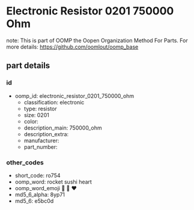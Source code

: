 # Electronic Resistor 0201 750000 Ohm  

note: This is part of OOMP the Oopen Organization Method For Parts. For more details: https://github.com/oomlout/oomp_base

##  part details





### id
* oomp_id: electronic_resistor_0201_750000_ohm
  * classification: electronic
  * type: resistor
  * size: 0201
  * color: 
  * description_main: 750000_ohm
  * description_extra: 
  * manufacturer: 
  * part_number: 

### other_codes
* short_code: ro754
* oomp_word: rocket sushi heart
* oomp_word_emoji :rocket: :sushi: :heart:
* md5_6_alpha: 8yp71
* md5_6: e5bc0d